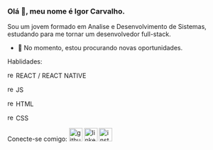 ### Olá 👋, meu nome é Igor Carvalho.
Sou um jovem formado em Analise e Desenvolvimento de Sistemas, estudando para me tornar um desenvolvedor full-stack.

- 🔭 No momento, estou procurando novas oportunidades.

Hablidades: 

<img src='https://cdn.jsdelivr.net/npm/simple-icons@3.0.1/icons/react.svg' alt='react' height='15'> REACT / REACT NATIVE

<img src='https://cdn.jsdelivr.net/npm/simple-icons@3.0.1/icons/javascript.svg' alt='react' height='15'> JS 

<img src='https://cdn.jsdelivr.net/npm/simple-icons@3.0.1/icons/html5.svg' alt='react' height='15'> HTML 

<img src='https://cdn.jsdelivr.net/npm/simple-icons@3.0.1/icons/css3.svg' alt='react' height='15'> CSS 


Conecte-se comigo:
[<img src='https://cdn.jsdelivr.net/npm/simple-icons@3.0.1/icons/github.svg' alt='github' height='30'>](https://github.com/Carvlho)  [<img src='https://cdn.jsdelivr.net/npm/simple-icons@3.0.1/icons/linkedin.svg' alt='linkedin' height='30'>](https://www.linkedin.com/in/Carvlho/)  [<img src='https://cdn.jsdelivr.net/npm/simple-icons@3.0.1/icons/instagram.svg' alt='instagram' height='30'>](https://www.instagram.com/Carvlho_/)  

